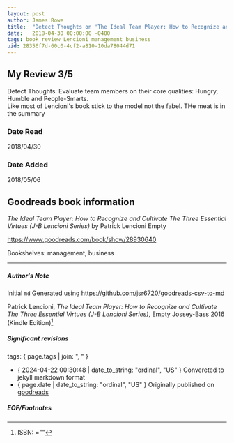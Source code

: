 ```yaml
---
layout: post
author: James Rowe
title:  "Detect Thoughts on 'The Ideal Team Player: How to Recognize and Cultivate The Three Essential Virtues (J-B Lencioni Series)'"
date:   2018-04-30 00:00:00 -0400
tags: book review Lencioni management business
uid: 28356f7d-60c0-4cf2-a810-10da78044d71
---
```


<!-- highly dependent on how you personally use jekyll templates, and how you want this to show up -->

## My Review 3/5

Detect Thoughts: Evaluate team members on their core qualities: Hungry, Humble and People-Smarts.<br/>Like most of Lencioni's book stick to the model not the fabel. THe meat is in the summary

### Date Read
2018/04/30

### Date Added
2018/05/06

## Goodreads book information

*The Ideal Team Player: How to Recognize and Cultivate The Three Essential Virtues (J-B Lencioni Series)* by Patrick Lencioni
Empty

https://www.goodreads.com/book/show/28930640

Bookshelves: management, business

---

##### Author's Note

Initial `md` Generated using https://github.com/jsr6720/goodreads-csv-to-md

Patrick Lencioni, *The Ideal Team Player: How to Recognize and Cultivate The Three Essential Virtues (J-B Lencioni Series)*, Empty Jossey-Bass 2016 (Kindle Edition)[^1]

##### Significant revisions

tags: { page.tags | join: ", " } <!-- todo move this somewhere -->

- { 2024-04-22 00:30:48 | date_to_string: "ordinal", "US" } Convereted to jekyll markdown format 
- { page.date | date_to_string: "ordinal", "US" } Originally published on [goodreads](https://www.goodreads.com)

##### EOF/Footnotes

[^1]: ISBN: =""